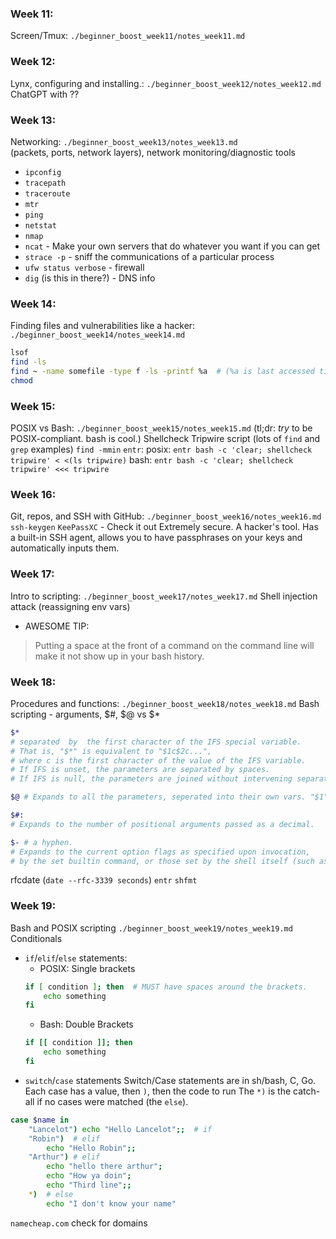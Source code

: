 ### Week 11:
Screen/Tmux: `./beginner_boost_week11/notes_week11.md` 


### Week 12:
Lynx, configuring and installing.: `./beginner_boost_week12/notes_week12.md` 
ChatGPT with ??


### Week 13:
Networking: `./beginner_boost_week13/notes_week13.md`  
(packets, ports, network layers), network monitoring/diagnostic tools
* `ipconfig`
* `tracepath`
* `traceroute`
* `mtr`
* `ping`
* `netstat`
* `nmap`
* `ncat` - Make your own servers that do whatever you want if you can get
* `strace -p` - sniff the communications of a particular process
* `ufw status verbose` - firewall
* `dig` (is this in there?) - DNS info


### Week 14:
Finding files and vulnerabilities like a hacker: `./beginner_boost_week14/notes_week14.md` 
```bash
lsof
find -ls
find ~ -name somefile -type f -ls -printf %a  # (%a is last accessed time)
chmod
```


### Week 15:
POSIX vs Bash: `./beginner_boost_week15/notes_week15.md` 
(tl;dr: *try* to be POSIX-compliant. bash is cool.)
Shellcheck
Tripwire script (lots of `find` and `grep` examples)
`find -mmin`
`entr`:
    posix:
    `entr bash -c 'clear; shellcheck tripwire' < <(ls tripwire)`
    bash:
    `entr bash -c 'clear; shellcheck tripwire' <<< tripwire`


### Week 16:
Git, repos, and SSH with GitHub: `./beginner_boost_week16/notes_week16.md`
`ssh-keygen`
`KeePassXC` - Check it out
    Extremely secure. A hacker's tool.
    Has a built-in SSH agent, allows you to have passphrases on your keys and automatically inputs them.


### Week 17:
Intro to scripting: `./beginner_boost_week17/notes_week17.md`
Shell injection attack (reassigning env vars)
* AWESOME TIP: 
> Putting a space at the front of a command on the command line will make it not show up in your bash history.


### Week 18:
Procedures and functions: `./beginner_boost_week18/notes_week18.md`
Bash scripting - arguments, $#, $@ vs $*

```bash
$* 
# separated  by  the first character of the IFS special variable.
# That is, "$*" is equivalent to "$1c$2c...",
# where c is the first character of the value of the IFS variable.
# If IFS is unset, the parameters are separated by spaces.
# If IFS is null, the parameters are joined without intervening separators.

$@ # Expands to all the parameters, seperated into their own vars. "$1", "$2"

$#: 
# Expands to the number of positional arguments passed as a decimal.

$- # a hyphen.
# Expands to the current option flags as specified upon invocation,
# by the set builtin command, or those set by the shell itself (such as the -i option).
```
rfcdate (`date --rfc-3339 seconds`)
`entr`
`shfmt`


### Week 19:
Bash and POSIX scripting `./beginner_boost_week19/notes_week19.md`
Conditionals
* `if`/`elif`/`else` statements:
    * POSIX: Single brackets 
    ```sh
    if [ condition ]; then  # MUST have spaces around the brackets.
        echo something
    fi
    ```
    * Bash: Double Brackets
    ```bash
    if [[ condition ]]; then
        echo something
    fi
    ```
* `switch`/`case` statements
Switch/Case statements are in sh/bash, C, Go.
Each case has a value, then `)`, then the code to run
The `*)` is the catch-all if no cases were matched (the `else`).
```bash
case $name in 
    "Lancelot") echo "Hello Lancelot";;  # if
    "Robin")  # elif
        echo "Hello Robin";;
    "Arthur") # elif
        echo "hello there arthur";
        echo "How ya doin";
        echo "Third line";;
    *)  # else
        echo "I don't know your name"
```




`namecheap.com` check for domains
